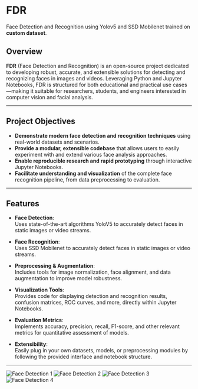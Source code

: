 # FDR
Face Detection and Recognition using Yolov5 and SSD Mobilenet trained on **custom dataset**.
## Overview

**FDR** (Face Detection and Recognition) is an open-source project dedicated to developing robust, accurate, and extensible solutions for detecting and recognizing faces in images and videos. Leveraging Python and Jupyter Notebooks, FDR is structured for both educational and practical use cases—making it suitable for researchers, students, and engineers interested in computer vision and facial analysis.

---

## Project Objectives

- **Demonstrate modern face detection and recognition techniques** using real-world datasets and scenarios.
- **Provide a modular, extensible codebase** that allows users to easily experiment with and extend various face analysis approaches.
- **Enable reproducible research and rapid prototyping** through interactive Jupyter Notebooks.
- **Facilitate understanding and visualization** of the complete face recognition pipeline, from data preprocessing to evaluation.

---

## Features

- **Face Detection**:  
  Uses state-of-the-art algorithms YoloV5 to accurately detect faces in static images or video streams.

- **Face Recognition**:  
  Uses SSD Mobilenet to accurately detect faces in static images or video streams.

- **Preprocessing & Augmentation**:  
  Includes tools for image normalization, face alignment, and data augmentation to improve model robustness.

- **Visualization Tools**:  
  Provides code for displaying detection and recognition results, confusion matrices, ROC curves, and more, directly within Jupyter Notebooks.

- **Evaluation Metrics**:  
  Implements accuracy, precision, recall, F1-score, and other relevant metrics for quantitative assessment of models.

- **Extensibility**:  
  Easily plug in your own datasets, models, or preprocessing modules by following the provided interface and notebook structure.

---
![Face Detection 1](https://github.com/user-attachments/assets/2fac339c-3c72-4a28-89a8-5c4c325dc4de)
![Face Detection 2](https://github.com/user-attachments/assets/6a6281c7-f848-41a2-9395-15192d061c9b)
![Face Detection 3](https://github.com/user-attachments/assets/c54fdb7e-6ebe-4fa0-b605-7094d9334c12)
![Face Detection 4](https://github.com/user-attachments/assets/39ed0817-8a47-462b-859d-78e48146d125)
